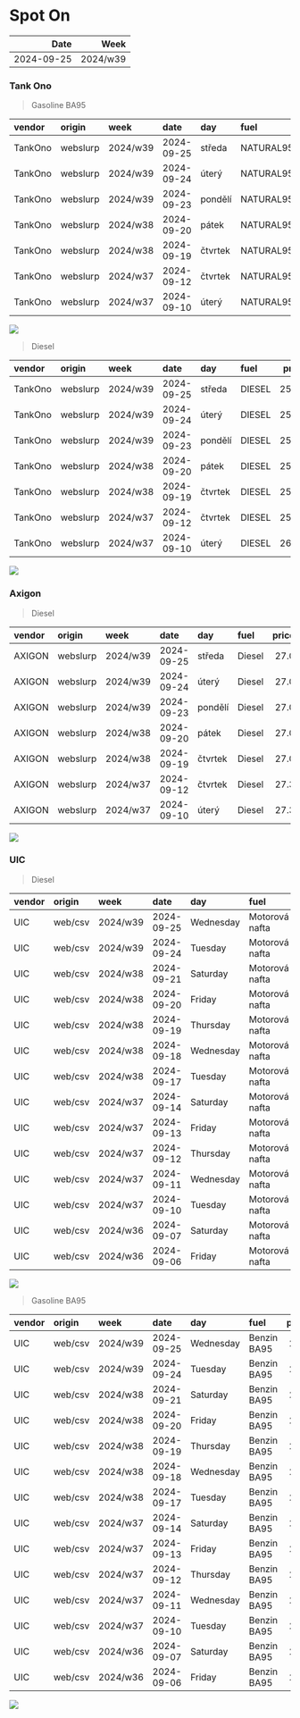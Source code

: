 Spot On
================

|       Date |     Week |
|-----------:|---------:|
| 2024-09-25 | 2024/w39 |

### Tank Ono

> Gasoline BA95

| vendor  | origin   | week     | date       | day     | fuel      | price | PriceVAT |
|:--------|:---------|:---------|:-----------|:--------|:----------|------:|---------:|
| TankOno | webslurp | 2024/w39 | 2024-09-25 | středa  | NATURAL95 | 27.19 |     32.9 |
| TankOno | webslurp | 2024/w39 | 2024-09-24 | úterý   | NATURAL95 | 27.19 |     32.9 |
| TankOno | webslurp | 2024/w39 | 2024-09-23 | pondělí | NATURAL95 | 27.19 |     32.9 |
| TankOno | webslurp | 2024/w38 | 2024-09-20 | pátek   | NATURAL95 | 27.19 |     32.9 |
| TankOno | webslurp | 2024/w38 | 2024-09-19 | čtvrtek | NATURAL95 | 27.19 |     32.9 |
| TankOno | webslurp | 2024/w37 | 2024-09-12 | čtvrtek | NATURAL95 | 27.19 |     32.9 |
| TankOno | webslurp | 2024/w37 | 2024-09-10 | úterý   | NATURAL95 | 28.02 |     33.9 |

<img src="SpotOn_files/figure-gfm/tono-ba95-1.png" style="display: block; margin: auto auto auto 0;" />

> Diesel

| vendor  | origin   | week     | date       | day     | fuel   | price | PriceVAT |
|:--------|:---------|:---------|:-----------|:--------|:-------|------:|---------:|
| TankOno | webslurp | 2024/w39 | 2024-09-25 | středa  | DIESEL | 25.54 |     30.9 |
| TankOno | webslurp | 2024/w39 | 2024-09-24 | úterý   | DIESEL | 25.54 |     30.9 |
| TankOno | webslurp | 2024/w39 | 2024-09-23 | pondělí | DIESEL | 25.54 |     30.9 |
| TankOno | webslurp | 2024/w38 | 2024-09-20 | pátek   | DIESEL | 25.54 |     30.9 |
| TankOno | webslurp | 2024/w38 | 2024-09-19 | čtvrtek | DIESEL | 25.54 |     30.9 |
| TankOno | webslurp | 2024/w37 | 2024-09-12 | čtvrtek | DIESEL | 25.54 |     30.9 |
| TankOno | webslurp | 2024/w37 | 2024-09-10 | úterý   | DIESEL | 26.36 |     31.9 |

<img src="SpotOn_files/figure-gfm/tono-diesel-1.png" style="display: block; margin: auto auto auto 0;" />

### Axigon

> Diesel

| vendor | origin   | week     | date       | day     | fuel   | price | PriceVAT |
|:-------|:---------|:---------|:-----------|:--------|:-------|------:|---------:|
| AXIGON | webslurp | 2024/w39 | 2024-09-25 | středa  | Diesel |  27.0 |     32.7 |
| AXIGON | webslurp | 2024/w39 | 2024-09-24 | úterý   | Diesel |  27.0 |     32.7 |
| AXIGON | webslurp | 2024/w39 | 2024-09-23 | pondělí | Diesel |  27.0 |     32.7 |
| AXIGON | webslurp | 2024/w38 | 2024-09-20 | pátek   | Diesel |  27.0 |     32.7 |
| AXIGON | webslurp | 2024/w38 | 2024-09-19 | čtvrtek | Diesel |  27.0 |     32.7 |
| AXIGON | webslurp | 2024/w37 | 2024-09-12 | čtvrtek | Diesel |  27.3 |     33.0 |
| AXIGON | webslurp | 2024/w37 | 2024-09-10 | úterý   | Diesel |  27.3 |     33.0 |

<img src="SpotOn_files/figure-gfm/axigon-diesel-1.png" style="display: block; margin: auto auto auto 0;" />

### UIC

> Diesel

| vendor | origin  | week     | date       | day       | fuel           | price | priceVAT |
|:-------|:--------|:---------|:-----------|:----------|:---------------|------:|---------:|
| UIC    | web/csv | 2024/w39 | 2024-09-25 | Wednesday | Motorová nafta |  25.7 |     31.1 |
| UIC    | web/csv | 2024/w39 | 2024-09-24 | Tuesday   | Motorová nafta |  25.6 |     31.0 |
| UIC    | web/csv | 2024/w38 | 2024-09-21 | Saturday  | Motorová nafta |  25.6 |     31.0 |
| UIC    | web/csv | 2024/w38 | 2024-09-20 | Friday    | Motorová nafta |  25.6 |     31.0 |
| UIC    | web/csv | 2024/w38 | 2024-09-19 | Thursday  | Motorová nafta |  25.6 |     31.0 |
| UIC    | web/csv | 2024/w38 | 2024-09-18 | Wednesday | Motorová nafta |  25.5 |     30.9 |
| UIC    | web/csv | 2024/w38 | 2024-09-17 | Tuesday   | Motorová nafta |  25.5 |     30.9 |
| UIC    | web/csv | 2024/w37 | 2024-09-14 | Saturday  | Motorová nafta |  25.6 |     31.0 |
| UIC    | web/csv | 2024/w37 | 2024-09-13 | Friday    | Motorová nafta |  25.6 |     31.0 |
| UIC    | web/csv | 2024/w37 | 2024-09-12 | Thursday  | Motorová nafta |  25.4 |     30.7 |
| UIC    | web/csv | 2024/w37 | 2024-09-11 | Wednesday | Motorová nafta |  25.5 |     30.9 |
| UIC    | web/csv | 2024/w37 | 2024-09-10 | Tuesday   | Motorová nafta |  25.7 |     31.1 |
| UIC    | web/csv | 2024/w36 | 2024-09-07 | Saturday  | Motorová nafta |  25.8 |     31.2 |
| UIC    | web/csv | 2024/w36 | 2024-09-06 | Friday    | Motorová nafta |  25.9 |     31.3 |

<img src="SpotOn_files/figure-gfm/uic-diesel-1.png" style="display: block; margin: auto auto auto 0;" />

> Gasoline BA95

| vendor | origin  | week     | date       | day       | fuel        | price | priceVAT |
|:-------|:--------|:---------|:-----------|:----------|:------------|------:|---------:|
| UIC    | web/csv | 2024/w39 | 2024-09-25 | Wednesday | Benzin BA95 |  27.3 |     33.0 |
| UIC    | web/csv | 2024/w39 | 2024-09-24 | Tuesday   | Benzin BA95 |  27.2 |     32.9 |
| UIC    | web/csv | 2024/w38 | 2024-09-21 | Saturday  | Benzin BA95 |  27.4 |     33.2 |
| UIC    | web/csv | 2024/w38 | 2024-09-20 | Friday    | Benzin BA95 |  27.5 |     33.3 |
| UIC    | web/csv | 2024/w38 | 2024-09-19 | Thursday  | Benzin BA95 |  27.4 |     33.2 |
| UIC    | web/csv | 2024/w38 | 2024-09-18 | Wednesday | Benzin BA95 |  27.3 |     33.0 |
| UIC    | web/csv | 2024/w38 | 2024-09-17 | Tuesday   | Benzin BA95 |  27.2 |     32.9 |
| UIC    | web/csv | 2024/w37 | 2024-09-14 | Saturday  | Benzin BA95 |  27.1 |     32.8 |
| UIC    | web/csv | 2024/w37 | 2024-09-13 | Friday    | Benzin BA95 |  27.0 |     32.7 |
| UIC    | web/csv | 2024/w37 | 2024-09-12 | Thursday  | Benzin BA95 |  26.9 |     32.5 |
| UIC    | web/csv | 2024/w37 | 2024-09-11 | Wednesday | Benzin BA95 |  26.9 |     32.5 |
| UIC    | web/csv | 2024/w37 | 2024-09-10 | Tuesday   | Benzin BA95 |  26.9 |     32.5 |
| UIC    | web/csv | 2024/w36 | 2024-09-07 | Saturday  | Benzin BA95 |  26.7 |     32.3 |
| UIC    | web/csv | 2024/w36 | 2024-09-06 | Friday    | Benzin BA95 |  27.0 |     32.7 |

<img src="SpotOn_files/figure-gfm/uic-ba95-1.png" style="display: block; margin: auto auto auto 0;" />
